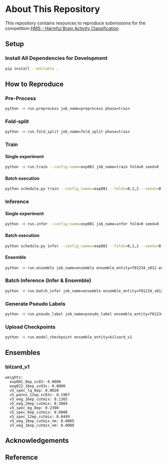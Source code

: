 # About This Repository

This repository contains resources to reproduce submissions for the competition [HMS - Harmful Brain Activity Classification](https://www.kaggle.com/competitions/hms-harmful-brain-activity-classification)

## Setup

### Install All Dependencies for Development

```bash
pip install --editable .
```

## How to Reproduce

### Pre-Process

```bash
python -m run.preprocess job_name=preprocess phase=train
```

### Fold-split

```bash
python -m run.fold_split job_name=fold_split phase=train
```

### Train

#### Single experiment

```bash
python -m run.train --config-name=exp081 job_name=train fold=0 seed=0
```

#### Batch execution

```bash
python schedule.py train --config_names=exp081 --folds=0,1,2 --seeds=0,1,2
```

### Inference

#### Single experiment

```bash
python -m run.infer --config-name=exp081 job_name=infer fold=0 seed=0
```

#### Batch execution

```bash
python schedule.py infer --config_names=exp081 --folds=0,1,2 --seeds=0,1,2
```

#### Ensemble

```bash
python -m run.ensemble job_name=ensemble ensemble_entity=f01234_s012 ensemble_entity.name=exp081_8ep_sc03
```

### Batch Inference (Infer & Ensemble)

```bash
python -m run.batch_infer job_name=ensemble ensemble_entity=f01234_s012 ensemble_entity.name=exp081_8ep_sc03
```

### Generate Pseudo Labels

```bash
python -m run.pseudo_label job_name=pseudo_label ensemble_entity=f01234_s012 ensemble_entity.name=exp081_8ep_sc03
```

### Upload Checkpoints

```bash
python -m run.model_checkpoint ensemble_entity=bilzard_v1
```

## Ensembles

### bilzard_v1

```
weights:
  exp081_8ep_sc03: 0.0000
  eeg022_16ep_sc03c: 0.0000
  v5_spec_lq_8ep: 0.0020
  v5_panns_12ep_sc03c: 0.1967
  v5_eeg_16ep_cutmix: 0.1365
  v5_eeg_24ep_cutmix: 0.3804
  v5_spec_bg_8ep: 0.2390
  v5_spec_8ep_cutmix: 0.0000
  v5_spec_12ep_cutmix: 0.0449
  v5_eeg_16ep_cutmix_nm: 0.0005
  v5_eeg_16ep_cutmix_nm: 0.0000
```

## Acknowledgements

## Reference
